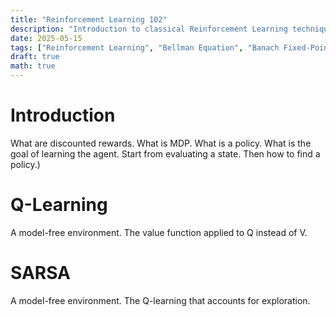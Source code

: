 ```yaml
---
title: "Reinforcement Learning 102"
description: "Introduction to classical Reinforcement Learning techniques with model-known."
date: 2025-05-15
tags: ["Reinforcement Learning", "Bellman Equation", "Banach Fixed-Point Theorem", "Value Iteration", "Policy Iteration"]
draft: true
math: true
---
```


# Introduction

What are discounted rewards. What is MDP. What is a policy. What is the goal of learning the agent. Start from evaluating a state. Then how to find a policy.)

# Q-Learning
A model-free environment. The value function applied to Q instead of V.

# SARSA

A model-free environment. The Q-learning that accounts for exploration.
